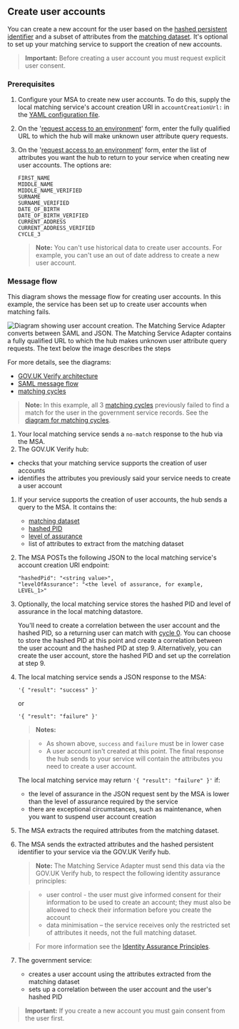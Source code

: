 ## Create user accounts

You can create a new account for the user based on the [hashed persistent identifier](#glossary-hashed-PID) and a subset of attributes from the [matching dataset](#glossary-matching-dataset). It's optional to set up your matching service to support the creation of new accounts.

> **Important:** Before creating a user account you must request explicit user consent.

### Prerequisites


1.  Configure your MSA to create new user accounts. To do this, supply the local matching service's account
    creation URI in `accountCreationUrl:` in
    the [YAML configuration file](#configure-the-matching-service-adapter).

    <a name="list-attributes"></a>

1. On the '[request access to an environment](#request-access-to-environments)' form,
    enter the fully qualified URL to which the hub will make unknown user attribute query requests.


1.  On the '[request access to an environment](#request-access-to-environments)' form,
    enter the list of attributes you want the hub to return to your
    service when creating new user accounts. The options are:

    ```
    FIRST_NAME
    MIDDLE_NAME
    MIDDLE_NAME_VERIFIED
    SURNAME
    SURNAME_VERIFIED
    DATE_OF_BIRTH
    DATE_OF_BIRTH_VERIFIED
    CURRENT_ADDRESS
    CURRENT_ADDRESS_VERIFIED
    CYCLE_3
    ```

    > **Note:** You can't use historical data to create user accounts. For example, you can't use an out of date address to create a new user account. 



### Message flow

<a name="create-user-accounts-diagram"></a>

This diagram shows the message flow for creating user accounts. In this example, the service has been set up to create user accounts when matching fails. 

![Diagram showing user account creation. The Matching Service Adapter converts between SAML and JSON. The Matching Service Adapter contains a fully qualified URL to which the hub makes unknown user attribute query requests. The text below the image describes the steps](/documentation/ms/createanaccount.svg)

For more details, see the diagrams:

* [GOV.UK Verify architecture](#architecture-diagram)
* [SAML message flow](#saml-flow-diagram)
* [matching cycles](#matching-cycles-diagram)

> **Note:** In this example, all 3 [matching cycles](#matching-cycles) previously failed to
> find a match for the user in the government service records. See the
> [diagram for matching cycles](#matching-cycles-diagram).

1.  Your local matching service sends a `no-match` response to the hub via the MSA.
1.  The GOV.UK Verify hub:
   * checks that your matching service supports the creation of user accounts 
   * identifies the attributes you previously said your service needs to create a user account
1. If your service supports the creation of user accounts, the hub sends a query to the MSA. It contains the:
   * [matching dataset](#glossary-local-matching-datastore)
   * [hashed PID](#glossary-hashed-PID)
   * [level of assurance](#glossary-level-of-assurance)
   * list of attributes to extract from the matching dataset
1. The MSA POSTs the following JSON to the local matching service's account creation URI endpoint:

    ```
    "hashedPid": "<string value>",
    "levelOfAssurance": "<the level of assurance, for example, LEVEL_1>"
    ``` 

1. Optionally, the local matching service stores the hashed PID and level of assurance in the local matching datastore. 

    You'll need to create a correlation between the user account and the hashed PID, so a returning user can match with [cycle 0](#cycle-0-persistent-identifier-match). You can choose to store the hashed PID at this point and create a correlation between the user account and the hashed PID at step 9. Alternatively, you can create the user account, store the hashed PID and set up the correlation at step 9.

1. The local matching service sends a JSON response to the MSA: 


    ```
    '{ "result": "success" }'
    ```
    or

    ```
    '{ "result": "failure" }'
    ```
 
    > **Notes:** 
    
    > * As shown above, `success` and `failure` must be in lower case
    > * A user account isn't created at this point. The final response the hub sends to your service will contain the attributes you need to create a user account.

    The local matching service may return `'{ "result": "failure" }'` if:
    * the level of assurance in the JSON request sent by the MSA is lower than the level of assurance required by the service
    * there are exceptional circumstances, such as maintenance, when you want to suspend user account creation

1.  The MSA extracts the required attributes from
    the matching dataset.
1.  The MSA sends the extracted attributes and the
    hashed persistent identifier to your service via the GOV.UK Verify
    hub.

    > **Note:** The Matching Service Adapter must send this data via the GOV.UK
    > Verify hub, to respect the following identity assurance principles:
    
    > * user control - the user must give informed consent for their information to be used to create an account; they must also be allowed to check their information before you create the account
    > * data minimisation – the service receives only the restricted set of attributes it needs, not the full matching dataset.
    
    > For more information see the [Identity Assurance Principles](https://www.gov.uk/government/consultations/draft-identity-assurance-principles/privacy-and-consumer-advisory-group-draft-identity-assurance-principles#the-nine-identity-assurance-principles).

1. The government service:
    * creates a user account using the attributes extracted from the matching dataset
    * sets up a correlation between the user account and the user's hashed PID
   
 > **Important:** If you create a new account you must gain consent from the user first.





